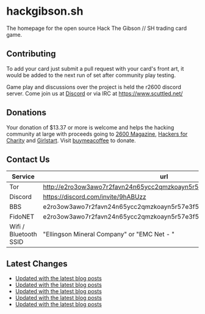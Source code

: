 # hackgibson.sh
The homepage for the open source Hack The Gibson // SH trading card game.


## Contributing

To add your card just submit a pull request with your card's front art, it would be added to the next run of set after community play testing.

Game play and discussions over the project is held the r2600 discord server. Come join us at [Discord](https://discord.com/invite/9hABUzz) or via IRC at https://www.scuttled.net/


## Donations

Your donation of $13.37 or more is welcome and helps the hacking community at large with proceeds going to [2600 Magazine](https://2600.com/), [Hackers for Charity](https://hackersforcharity.org) and [Girlstart](https://girlstart.org).  Visit [buymeacoffee](https://www.buymeacoffee.com/hackgibson.sh) to donate.


## Contact Us

Service | url
-|-
Tor | http://e2ro3ow3awo7r2favn24n65ycc2qmzkoayn5r57e3f56nvjwdcgg32ad.onion
Discord | https://discord.com/invite/9hABUzz
BBS | e2ro3ow3awo7r2favn24n65ycc2qmzkoayn5r57e3f56nvjwdcgg32ad.onion:23
FidoNET | e2ro3ow3awo7r2favn24n65ycc2qmzkoayn5r57e3f56nvjwdcgg32ad.onion:24554
Wifi / Bluetooth SSID | "Ellingson Mineral Company" or "EMC Net - <fidonet address>"

## Latest Changes
<!-- BLOG-POST-LIST:START -->
- [Updated with the latest blog posts](https://github.com/DFW2600/hackgibson.sh/commit/b8b36ed23ccdac8463206bb7d22063f5b72a3a53)
- [Updated with the latest blog posts](https://github.com/DFW2600/hackgibson.sh/commit/771ee95b1c25b3d37916c419187dfd2a1751c226)
- [Updated with the latest blog posts](https://github.com/DFW2600/hackgibson.sh/commit/662c2b2955f769d0203d5ee4a58e75e568e547bf)
- [Updated with the latest blog posts](https://github.com/DFW2600/hackgibson.sh/commit/15b5931dc83e31f8e31cc48a2aff721f6da3ee68)
- [Updated with the latest blog posts](https://github.com/DFW2600/hackgibson.sh/commit/847608d5ffdf5fa3c770bf96cf782bfe6fd0fcfe)
<!-- BLOG-POST-LIST:END -->
